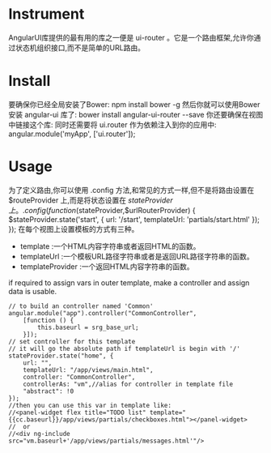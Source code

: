 # Instrument
AngularUI库提供的最有用的库之一便是 ui-router 。它是一个路由框架,允许你通过状态机组织接口,而不是简单的URL路由。

# Install
要确保你已经全局安装了Bower: npm install bower -g
然后你就可以使用Bower安装 angular-ui 库了: bower install angular-ui-router --save
你还要确保在视图中链接这个库:
    <script src="app/bower_components/angular-ui-router/release/angular-ui-router.js"></script>
同时还需要将 ui.router 作为依赖注入到你的应用中:
    angular.module('myApp', ['ui.router']);
    
# Usage
为了定义路由,你可以使用 .config 方法,和常见的方式一样,但不是将路由设置在$routeProvider 上,而是将状态设置在 $stateProvider 上。
.config(function($stateProvider,$urlRouterProvider) {
    $stateProvider.state('start', {
        url: '/start',
        templateUrl: 'partials/start.html'
    });
});
在每个视图上设置模板的方式有三种。
- template :一个HTML内容字符串或者返回HTML的函数。
- templateUrl :一个模板URL路径字符串或者是返回URL路径字符串的函数。
- templateProvider :一个返回HTML内容字符串的函数。

if required to assign vars in outer template,
make a controller and assign data is usable.

    // to build an controller named 'Common'
    angular.module("app").controller("CommonController",
        [function () {
            this.baseurl = srg_base_url;
        }]);
    // set controller for this template
    // it will go the absolute path if templateUrl is begin with '/'
    stateProvider.state("home", {
        url: "",
        templateUrl: "/app/views/main.html",
        controller: "CommonController",
        controllerAs: "vm",//alias for controller in template file
        "abstract": !0
    });
    //then you can use this var in template like:
    //<panel-widget flex title="TODO list" template="{{cc.baseurl}}/app/views/partials/checkboxes.html"></panel-widget>
    //  or
    //<div ng-include src="vm.baseurl+'/app/views/partials/messages.html'"/>
    
    